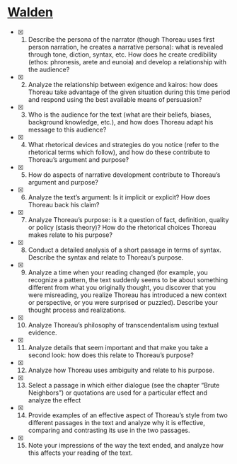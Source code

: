 # [Walden](http://www.gutenberg.org/files/205/205-h/205-h.htm)

- [x] 1. Describe the persona of the narrator (though Thoreau uses first person narration, he creates a narrative persona): what is revealed through tone, diction, syntax, etc. How does he create credibility (ethos: phronesis, arete and eunoia) and develop a relationship with the audience?

- [x] 2. Analyze the relationship between exigence and kairos: how does Thoreau take advantage of the given situation during this time period and respond using the best available means of persuasion?

- [x] 3. Who is the audience for the text (what are their beliefs, biases, background knowledge, etc.), and how does Thoreau adapt his message to this audience?

- [x] 4. What rhetorical devices and strategies do you notice (refer to the rhetorical terms which follow), and how do these contribute to Thoreau’s argument and purpose?

- [x] 5. How do aspects of narrative development contribute to Thoreau’s argument and purpose?

- [x] 6. Analyze the text’s argument: Is it implicit or explicit? How does Thoreau back his claim?

- [x] 7. Analyze Thoreau’s purpose: is it a question of fact, definition, quality or policy (stasis theory)? How do the rhetorical choices Thoreau makes relate to his purpose?

- [x] 8. Conduct a detailed analysis of a short passage in terms of syntax. Describe the syntax and relate to Thoreau’s purpose.

- [x] 9. Analyze a time when your reading changed (for example, you recognize a pattern, the text suddenly seems to be about something different from what you originally thought, you discover that you were misreading, you realize Thoreau has introduced a new context or perspective, or you were surprised or puzzled). Describe your thought process and realizations.

- [x] 10. Analyze Thoreau’s philosophy of transcendentalism using textual evidence.

- [x] 11. Analyze details that seem important and that make you take a second look: how does this relate to Thoreau’s purpose?

- [x] 12. Analyze how Thoreau uses ambiguity and relate to his purpose.

- [x] 13. Select a passage in which either dialogue (see the chapter “Brute Neighbors”) or quotations are used for a particular effect and analyze the effect

- [x] 14. Provide examples of an effective aspect of Thoreau’s style from two different passages in the text and analyze why it is effective, comparing and contrasting its use in the two passages.

- [x] 15. Note your impressions of the way the text ended, and analyze how this affects your reading of the text.
